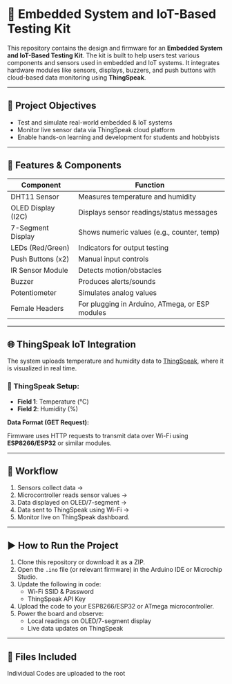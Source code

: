 # 🔧 Embedded System and IoT-Based Testing Kit

This repository contains the design and firmware for an **Embedded System and IoT-Based Testing Kit**. The kit is built to help users test various components and sensors used in embedded and IoT systems. It integrates hardware modules like sensors, displays, buzzers, and push buttons with cloud-based data monitoring using **ThingSpeak**.

---

## 🎯 Project Objectives

- Test and simulate real-world embedded & IoT systems
- Monitor live sensor data via ThingSpeak cloud platform
- Enable hands-on learning and development for students and hobbyists

---

## 🔋 Features & Components

| Component               | Function                                         |
|-------------------------|--------------------------------------------------|
| DHT11 Sensor            | Measures temperature and humidity                |
| OLED Display (I2C)      | Displays sensor readings/status messages         |
| 7-Segment Display       | Shows numeric values (e.g., counter, temp)       |
| LEDs (Red/Green)        | Indicators for output testing                    |
| Push Buttons (x2)       | Manual input controls                            |
| IR Sensor Module        | Detects motion/obstacles                         |
| Buzzer                  | Produces alerts/sounds                           |
| Potentiometer           | Simulates analog values                          |
| Female Headers          | For plugging in Arduino, ATmega, or ESP modules |

---

## 🌐 ThingSpeak IoT Integration

The system uploads temperature and humidity data to [ThingSpeak](https://thingspeak.com/), where it is visualized in real time.

### 🔗 ThingSpeak Setup:

- **Field 1**: Temperature (°C)  
- **Field 2**: Humidity (%)

**Data Format (GET Request):**


Firmware uses HTTP requests to transmit data over Wi-Fi using **ESP8266/ESP32** or similar modules.

---

## 🧠 Workflow

1. Sensors collect data →  
2. Microcontroller reads sensor values →  
3. Data displayed on OLED/7-segment →  
4. Data sent to ThingSpeak using Wi-Fi →  
5. Monitor live on ThingSpeak dashboard.

---

## ▶️ How to Run the Project

1. Clone this repository or download it as a ZIP.
2. Open the `.ino` file (or relevant firmware) in the Arduino IDE or Microchip Studio.
3. Update the following in code:
   - Wi-Fi SSID & Password
   - ThingSpeak API Key
4. Upload the code to your ESP8266/ESP32 or ATmega microcontroller.
5. Power the board and observe:
   - Local readings on OLED/7-segment display
   - Live data updates on ThingSpeak

---
  
## 📁 Files Included

Individual Codes are uploaded to the root  




